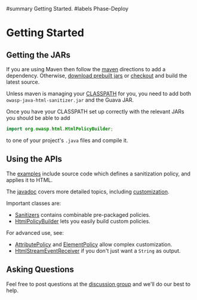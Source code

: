 #summary Getting Started.
#labels Phase-Deploy

# Getting Started 

## Getting the JARs 

If you are using Maven then follow the [maven](Maven) directions to add a dependency.  Otherwise, [download prebuilt jars](http://owasp-java-html-sanitizer.googlecode.com/svn/trunk/distrib/lib/) or [checkout](http://code.google.com/p/owasp-java-html-sanitizer/source/checkout) and build the latest source.

Unless maven is managing your [CLASSPATH](http://download.oracle.com/javase/1.3/docs/tooldocs/win32/classpath.html) for you, you need to add both `owasp-java-html-sanitizer.jar` and the Guava JAR.

Once you have your CLASSPATH set up correctly with the relevant JARs you should be able to add

```Java
import org.owasp.html.HtmlPolicyBuilder;
```

to one of your project's `.java` files and compile it.

## Using the APIs 

The [examples](http://code.google.com/p/owasp-java-html-sanitizer/source/browse/trunk/#trunk%2Fsrc%2Fmain%2Forg%2Fowasp%2Fhtml%2Fexamples) include source code which defines a sanitization policy, and applies it to HTML.

The [javadoc](http://owasp-java-html-sanitizer.googlecode.com/svn/trunk/distrib/javadoc/index.html) covers more detailed topics, including [customization](http://owasp-java-html-sanitizer.googlecode.com/svn/trunk/distrib/javadoc/org/owasp/html/HtmlPolicyBuilder.html).

Important classes are:

  * [Sanitizers](http://owasp-java-html-sanitizer.googlecode.com/svn/trunk/distrib/javadoc/org/owasp/html/Sanitizers.html) contains combinable pre-packaged policies.
  * [HtmlPolicyBuilder](http://owasp-java-html-sanitizer.googlecode.com/svn/trunk/distrib/javadoc/org/owasp/html/HtmlPolicyBuilder.html) lets you easily build custom policies.

For advanced use, see:
  * [AttributePolicy](http://owasp-java-html-sanitizer.googlecode.com/svn/trunk/distrib/javadoc/org/owasp/html/AttributePolicy.html) and [ElementPolicy](http://owasp-java-html-sanitizer.googlecode.com/svn/trunk/distrib/javadoc/org/owasp/html/ElementPolicy.html) allow complex customization.
  * [HtmlStreamEventReceiver](http://owasp-java-html-sanitizer.googlecode.com/svn/trunk/distrib/javadoc/org/owasp/html/HtmlStreamEventReceiver.html) if you don't just want a `String` as output.

## Asking Questions 

Feel free to post questions at the [discussion group](http://groups.google.com/group/owasp-java-html-sanitizer-support) and we'll do our best to help.
